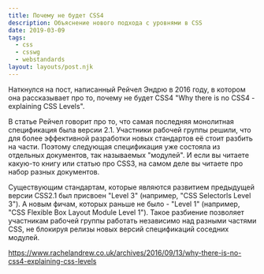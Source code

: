 ```yaml
---
title: Почему не будет CSS4
description: Объяснение нового подхода с уровнями в CSS
date: 2019-03-09
tags:
  - css
  - csswg
  - webstandards
layout: layouts/post.njk
---
```

Наткнулся на пост, написанный Рейчел Эндрю в 2016 году, в котором она рассказывает про то, почему не будет CSS4 "Why there is no CSS4 - explaining CSS Levels".

В статье Рейчел говорит про то, что cамая последняя монолитная спецификация была версии 2.1. Участники рабочей группы решили, что для более эффективной разработки новых стандартов её стоит разбить на части. Поэтому следующая спецификация уже состояла из отдельных документов, так называемых "модулей". И если вы читаете какую-то книгу или статью про CSS3, на самом деле вы читаете про набор разных документов.

Существующим стандартам, которые являются развитием предыдущей версии CSS2.1 был присвоен "Level 3" (например, "CSS Selectorls Level 3"). А новым фичам, которых раньше не было - "Level 1" (например, "CSS Flexible Box Layout Module Level 1"). Такое разбиение позволяет участникам рабочей группы работать независимо над разными частями CSS, не блокируя релизы новых версий спецификаций соседних модулей.

https://www.rachelandrew.co.uk/archives/2016/09/13/why-there-is-no-css4-explaining-css-levels 
